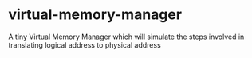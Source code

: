 # virtual-memory-manager
A tiny Virtual Memory Manager which will simulate the steps involved in translating logical address to physical address
